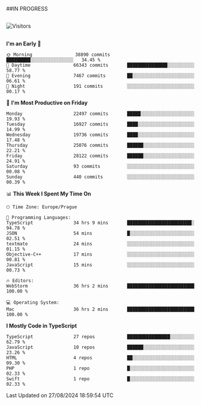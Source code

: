 ##IN PROGRESS
##
![Visitors](https://komarev.com/ghpvc/?username=petrbui&style=for-the-badge&label=Visitors+👀)



##
<!--
[![My GitHub stats](https://github-readme-stats.vercel.app/api?username=petrbui&theme=github_dark)](https://github.com/anuraghazra/github-readme-stats)

[![My wakatime stats](https://github-readme-stats.vercel.app/api/wakatime?username=petrbui&theme=github_dark)](https://github.com/anuraghazra/github-readme-stats)
-->
<!--START_SECTION:waka-->
**I'm an Early 🐤** 

```text
🌞 Morning                38890 commits       █████████░░░░░░░░░░░░░░░░   34.45 % 
🌆 Daytime                66343 commits       ███████████████░░░░░░░░░░   58.77 % 
🌃 Evening                7467 commits        ██░░░░░░░░░░░░░░░░░░░░░░░   06.61 % 
🌙 Night                  191 commits         ░░░░░░░░░░░░░░░░░░░░░░░░░   00.17 % 
```
📅 **I'm Most Productive on Friday** 

```text
Monday                   22497 commits       █████░░░░░░░░░░░░░░░░░░░░   19.93 % 
Tuesday                  16927 commits       ████░░░░░░░░░░░░░░░░░░░░░   14.99 % 
Wednesday                19736 commits       ████░░░░░░░░░░░░░░░░░░░░░   17.48 % 
Thursday                 25076 commits       ██████░░░░░░░░░░░░░░░░░░░   22.21 % 
Friday                   28122 commits       ██████░░░░░░░░░░░░░░░░░░░   24.91 % 
Saturday                 93 commits          ░░░░░░░░░░░░░░░░░░░░░░░░░   00.08 % 
Sunday                   440 commits         ░░░░░░░░░░░░░░░░░░░░░░░░░   00.39 % 
```


📊 **This Week I Spent My Time On** 

```text
🕑︎ Time Zone: Europe/Prague

💬 Programming Languages: 
TypeScript               34 hrs 9 mins       ████████████████████████░   94.78 % 
JSON                     54 mins             █░░░░░░░░░░░░░░░░░░░░░░░░   02.51 % 
textmate                 24 mins             ░░░░░░░░░░░░░░░░░░░░░░░░░   01.15 % 
Objective-C++            17 mins             ░░░░░░░░░░░░░░░░░░░░░░░░░   00.81 % 
JavaScript               15 mins             ░░░░░░░░░░░░░░░░░░░░░░░░░   00.73 % 

🔥 Editors: 
WebStorm                 36 hrs 2 mins       █████████████████████████   100.00 % 

💻 Operating System: 
Mac                      36 hrs 2 mins       █████████████████████████   100.00 % 
```

**I Mostly Code in TypeScript** 

```text
TypeScript               27 repos            ████████████████░░░░░░░░░   62.79 % 
JavaScript               10 repos            ██████░░░░░░░░░░░░░░░░░░░   23.26 % 
HTML                     4 repos             ██░░░░░░░░░░░░░░░░░░░░░░░   09.30 % 
PHP                      1 repo              █░░░░░░░░░░░░░░░░░░░░░░░░   02.33 % 
Swift                    1 repo              █░░░░░░░░░░░░░░░░░░░░░░░░   02.33 % 
```




 Last Updated on 27/08/2024 18:59:54 UTC
<!--END_SECTION:waka-->
